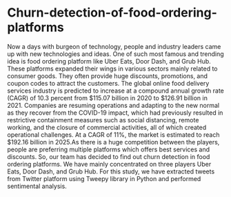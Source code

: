 # Churn-detection-of-food-ordering-platforms
Now a days with burgeon of technology, people and industry leaders came up with new technologies and 
ideas. One of such most famous and trending idea is food ordering platform like Uber Eats, Door Dash, 
and Grub Hub. These platforms expanded their wings in various sectors mainly related to consumer goods. 
They often provide huge discounts, promotions, and coupon codes to attract the customers. The global online 
food delivery services industry is predicted to increase at a compound annual growth rate (CAGR) of 10.3 
percent from $115.07 billion in 2020 to $126.91 billion in 2021. Companies are resuming operations and 
adapting to the new normal as they recover from the COVID-19 impact, which had previously resulted in 
restrictive containment measures such as social distancing, remote working, and the closure of commercial 
activities, all of which created operational challenges. At a CAGR of 11%, the market is estimated to reach 
$192.16 billion in 2025.As there is a huge competition between the players, people are preferring multiple 
platforms which offers best services and discounts. So, our team has decided to find out churn detection in 
food ordering platforms. We have mainly concentrated on three players Uber Eats, Door Dash, and Grub 
Hub. For this study, we have extracted tweets from Twitter platform using Tweepy library in Python and 
performed sentimental analysis.
